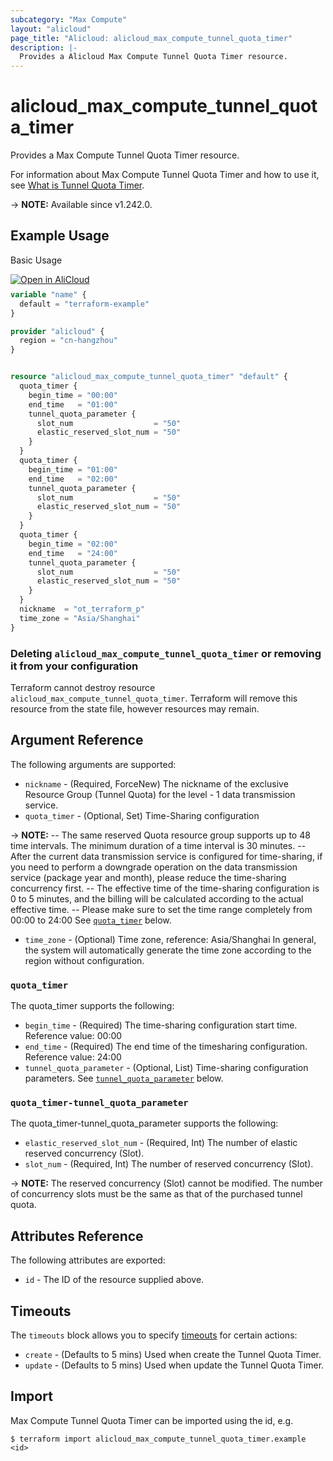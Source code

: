 ```yaml
---
subcategory: "Max Compute"
layout: "alicloud"
page_title: "Alicloud: alicloud_max_compute_tunnel_quota_timer"
description: |-
  Provides a Alicloud Max Compute Tunnel Quota Timer resource.
---
```


# alicloud_max_compute_tunnel_quota_timer

Provides a Max Compute Tunnel Quota Timer resource.



For information about Max Compute Tunnel Quota Timer and how to use it, see [What is Tunnel Quota Timer](https://www.alibabacloud.com/help/en/).

-> **NOTE:** Available since v1.242.0.

## Example Usage

Basic Usage

<div style="display: block;margin-bottom: 40px;"><div class="oics-button" style="float: right;position: absolute;margin-bottom: 10px;">
  <a href="https://api.aliyun.com/terraform?resource=alicloud_max_compute_tunnel_quota_timer&exampleId=7184f4c9-2fad-08f1-e2c6-4b540adb251118b1222d&activeTab=example&spm=docs.r.max_compute_tunnel_quota_timer.0.7184f4c92f&intl_lang=EN_US" target="_blank">
    <img alt="Open in AliCloud" src="https://img.alicdn.com/imgextra/i1/O1CN01hjjqXv1uYUlY56FyX_!!6000000006049-55-tps-254-36.svg" style="max-height: 44px; max-width: 100%;">
  </a>
</div></div>

```terraform
variable "name" {
  default = "terraform-example"
}

provider "alicloud" {
  region = "cn-hangzhou"
}


resource "alicloud_max_compute_tunnel_quota_timer" "default" {
  quota_timer {
    begin_time = "00:00"
    end_time   = "01:00"
    tunnel_quota_parameter {
      slot_num                  = "50"
      elastic_reserved_slot_num = "50"
    }
  }
  quota_timer {
    begin_time = "01:00"
    end_time   = "02:00"
    tunnel_quota_parameter {
      slot_num                  = "50"
      elastic_reserved_slot_num = "50"
    }
  }
  quota_timer {
    begin_time = "02:00"
    end_time   = "24:00"
    tunnel_quota_parameter {
      slot_num                  = "50"
      elastic_reserved_slot_num = "50"
    }
  }
  nickname  = "ot_terraform_p"
  time_zone = "Asia/Shanghai"
}
```

### Deleting `alicloud_max_compute_tunnel_quota_timer` or removing it from your configuration

Terraform cannot destroy resource `alicloud_max_compute_tunnel_quota_timer`. Terraform will remove this resource from the state file, however resources may remain.

## Argument Reference

The following arguments are supported:
* `nickname` - (Required, ForceNew) The nickname of the exclusive Resource Group (Tunnel Quota) for the level - 1 data transmission service.
* `quota_timer` - (Optional, Set) Time-Sharing configuration

-> **NOTE:** -- The same reserved Quota resource group supports up to 48 time intervals. The minimum duration of a time interval is 30 minutes. -- After the current data transmission service is configured for time-sharing, if you need to perform a downgrade operation on the data transmission service (package year and month), please reduce the time-sharing concurrency first. -- The effective time of the time-sharing configuration is 0 to 5 minutes, and the billing will be calculated according to the actual effective time. -- Please make sure to set the time range completely from 00:00 to 24:00
 See [`quota_timer`](#quota_timer) below.
* `time_zone` - (Optional) Time zone, reference: Asia/Shanghai
In general, the system will automatically generate the time zone according to the region without configuration.

### `quota_timer`

The quota_timer supports the following:
* `begin_time` - (Required) The time-sharing configuration start time. Reference value: 00:00
* `end_time` - (Required) The end time of the timesharing configuration. Reference value: 24:00
* `tunnel_quota_parameter` - (Optional, List) Time-sharing configuration parameters. See [`tunnel_quota_parameter`](#quota_timer-tunnel_quota_parameter) below.

### `quota_timer-tunnel_quota_parameter`

The quota_timer-tunnel_quota_parameter supports the following:
* `elastic_reserved_slot_num` - (Required, Int) The number of elastic reserved concurrency (Slot).
* `slot_num` - (Required, Int) The number of reserved concurrency (Slot).

-> **NOTE:** The reserved concurrency (Slot) cannot be modified. The number of concurrency slots must be the same as that of the purchased tunnel quota.


## Attributes Reference

The following attributes are exported:
* `id` - The ID of the resource supplied above.

## Timeouts

The `timeouts` block allows you to specify [timeouts](https://developer.hashicorp.com/terraform/language/resources/syntax#operation-timeouts) for certain actions:
* `create` - (Defaults to 5 mins) Used when create the Tunnel Quota Timer.
* `update` - (Defaults to 5 mins) Used when update the Tunnel Quota Timer.

## Import

Max Compute Tunnel Quota Timer can be imported using the id, e.g.

```shell
$ terraform import alicloud_max_compute_tunnel_quota_timer.example <id>
```